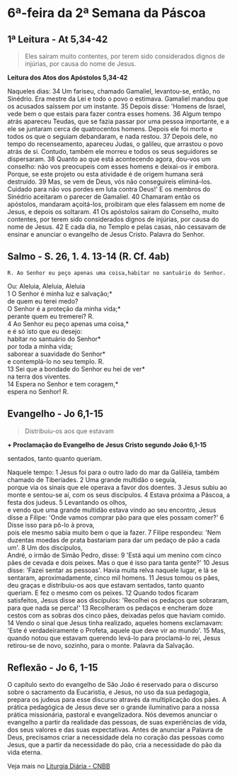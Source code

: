 # 6ª-feira da 2ª Semana da Páscoa

## 1ª Leitura - At 5,34-42

> Eles saíram muito contentes, por terem sido considerados dignos de injúrias, por causa do nome de Jesus.

**Leitura dos Atos dos Apóstolos 5,34-42**

Naqueles dias:    34 Um fariseu, chamado Gamaliel,     levantou-se, então, no Sinédrio.     Era mestre da Lei e todo o povo o estimava.     Gamaliel mandou que os acusados saíssem por um instante.    35 Depois disse: 'Homens de Israel,     vede bem o que estais para fazer contra esses homens.    36 Algum tempo atrás apareceu Teudas,     que se fazia passar por uma pessoa importante,     e a ele se juntaram cerca de quatrocentos homens.     Depois ele foi morto e todos os que o seguiam debandaram,     e nada restou.    37 Depois dele, no tempo do recenseamento,     apareceu Judas, o galileu, que arrastou o povo atrás de si.     Contudo, também ele morreu     e todos os seus seguidores se dispersaram.    38 Quanto ao que está acontecendo agora,     dou-vos um conselho:     não vos preocupeis com esses homens e deixai-os ir embora.     Porque, se este projeto ou esta atividade é de origem humana     será destruído.    39 Mas, se vem de Deus,     vós não conseguireis eliminá-los.     Cuidado para não vos pordes em luta contra Deus!'     E os membros do Sinédrio aceitaram o parecer de Gamaliel.    40 Chamaram então os apóstolos, mandaram açoitá-los,     proibiram que eles falassem em nome de Jesus,     e depois os soltaram.    41 Os apóstolos saíram do Conselho, muito contentes,     por terem sido considerados dignos de injúrias,     por causa do nome de Jesus.    42 E cada dia, no Templo e pelas casas,     não cessavam de ensinar e anunciar     o evangelho de Jesus Cristo.     Palavra do Senhor.

## Salmo - S. 26, 1. 4. 13-14 (R. Cf. 4ab)

`R. Ao Senhor eu peço apenas uma coisa,habitar no santuário do Senhor.`

Ou: Aleluia, Aleluia, Aleluia    
1 O Senhor é minha luz e salvação;*   
 de quem eu terei medo?   
 O Senhor é a proteção da minha vida;*   
 perante quem eu tremerei? R.    
4 Ao Senhor eu peço apenas uma coisa,*   
 e é só isto que eu desejo:   
 habitar no santuário do Senhor*   
 por toda a minha vida;   
 saborear a suavidade do Senhor*   
 e contemplá-lo no seu templo. R.    
13 Sei que a bondade do Senhor eu hei de ver*   
 na terra dos viventes.    
14 Espera no Senhor e tem coragem,*   
 espera no Senhor! R.

## Evangelho - Jo 6,1-15

> Distribuiu-os aos que estavam

**+ Proclamação do Evangelho de Jesus Cristo segundo João 6,1-15**

sentados, tanto quanto queriam. 
 
 Naquele tempo: 
1 Jesus foi para o outro lado do mar da Galiléia, 
 também chamado de Tiberíades. 
2 Uma grande multidão o seguia,  
 porque via os sinais que ele operava 
 a favor dos doentes. 
3 Jesus subiu ao monte 
 e sentou-se aí, com os seus discípulos. 
4 Estava próxima a Páscoa, a festa dos judeus. 
5 Levantando os olhos,  
 e vendo que uma grande multidão estava vindo ao seu encontro, 
 Jesus disse a Filipe: 
 'Onde vamos comprar pão para que eles possam comer?' 
6 Disse isso para pô-lo à prova,  
 pois ele mesmo sabia muito bem o que ia fazer. 
7 Filipe respondeu: 
 'Nem duzentas moedas de prata bastariam 
 para dar um pedaço de pão a cada um'. 
8 Um dos discípulos,  
 André, o irmão de Simão Pedro, disse: 
9 'Está aqui um menino com 
 cinco pães de cevada e dois peixes. 
 Mas o que é isso para tanta gente?' 
10 Jesus disse: 
 'Fazei sentar as pessoas'. 
 Havia muita relva naquele lugar, 
 e lá se sentaram, aproximadamente, cinco mil homens. 
11 Jesus tomou os pães, 
 deu graças 
 e distribuiu-os aos que estavam sentados, 
 tanto quanto queriam. 
 E fez o mesmo com os peixes. 
12 Quando todos ficaram satisfeitos, 
 Jesus disse aos discípulos: 
 'Recolhei os pedaços que sobraram,  
 para que nada se perca!' 
13 Recolheram os pedaços 
 e encheram doze cestos 
 com as sobras dos cinco pães, 
 deixadas pelos que haviam comido. 
14 Vendo o sinal que Jesus tinha realizado, 
 aqueles homens exclamavam: 
 'Este é verdadeiramente o Profeta, 
 aquele que deve vir ao mundo'. 
15 Mas, quando notou que estavam querendo levá-lo 
 para proclamá-lo rei, 
 Jesus retirou-se de novo, sozinho, para o monte. 
 Palavra da Salvação.

## Reflexão - Jo 6, 1-15

O capítulo sexto do evangelho de São João é reservado para o discurso sobre o sacramento da Eucaristia, e Jesus, no uso da sua pedagogia, prepara os judeus para esse discurso através da multiplicação dos pães. A prática pedagógica de Jesus deve ser o grande iluminativo para a nossa prática missionária, pastoral e evangelizadora. Nós devemos anunciar o evangelho a partir da realidade das pessoas, de suas experiências de vida, dos seus valores e das suas expectativas. Antes de anunciar a Palavra de Deus, precisamos criar a necessidade dela no coração das pessoas como Jesus, que a partir da necessidade do pão, cria a necessidade do pão da vida eterna.

Veja mais no [Liturgia Diária - CNBB](http://liturgiadiaria.cnbb.org.br/app/user/user/UserView.php?ano=2017&mes=4&dia=28)